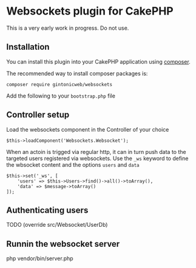 # Websockets plugin for CakePHP

This is a very early work in progress. Do not use.

## Installation

You can install this plugin into your CakePHP application using [composer](http://getcomposer.org).

The recommended way to install composer packages is:

```
composer require gintonicweb/websockets
```

Add the following to your `bootstrap.php` file

## Controller setup

Load the websockets component in the Controller of your choice

```
$this->loadComponent('Websockets.Websocket');
```

When an actoin is trigged via regular http, it can in turn push data to the targeted 
users registered via websockets. Use the `_ws` keyword to define the wbsocket  content
and the options `users` and `data` 

```
$this->set('_ws', [
    'users' => $this->Users->find()->all()->toArray(),
    'data' => $message->toArray()
]);
```

## Authenticating users

TODO (override src/Websocket/UserDb)

## Runnin the websocket server

php vendor/bin/server.php
